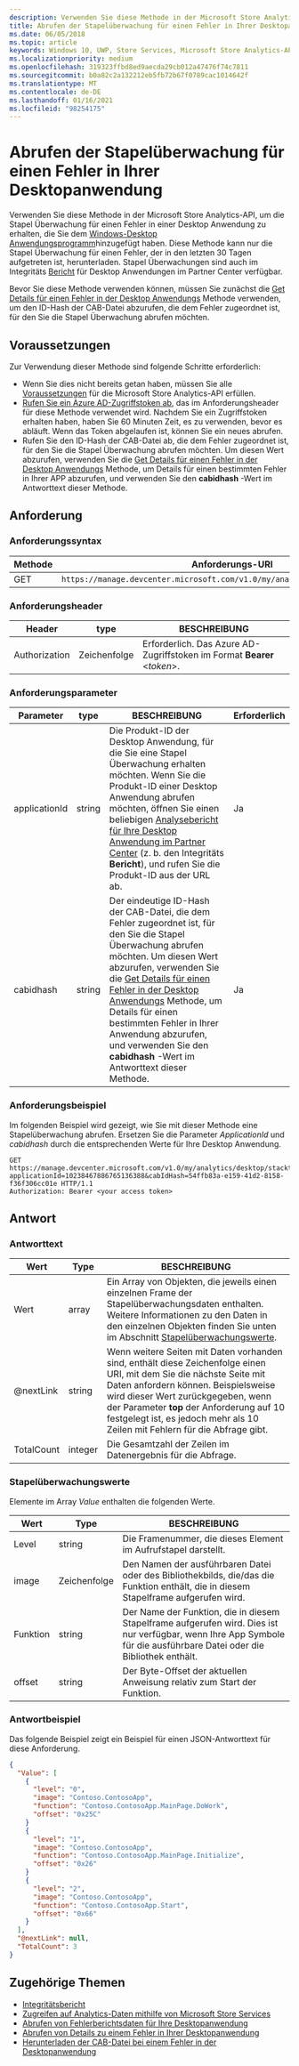 ```yaml
---
description: Verwenden Sie diese Methode in der Microsoft Store Analytics-API, um die Stapel Überwachung für einen Fehler in der Desktop Anwendung zu erhalten.
title: Abrufen der Stapelüberwachung für einen Fehler in Ihrer Desktopanwendung
ms.date: 06/05/2018
ms.topic: article
keywords: Windows 10, UWP, Store Services, Microsoft Store Analytics-API, Stapel Überwachung, Fehler, Desktop Anwendung
ms.localizationpriority: medium
ms.openlocfilehash: 319323ffbd8ed9aecda29cb012a47476f74c7811
ms.sourcegitcommit: b0a82c2a132212eb5fb72b67f0789cac1014642f
ms.translationtype: MT
ms.contentlocale: de-DE
ms.lasthandoff: 01/16/2021
ms.locfileid: "98254175"
---
```

# <a name="get-the-stack-trace-for-an-error-in-your-desktop-application"></a>Abrufen der Stapelüberwachung für einen Fehler in Ihrer Desktopanwendung

Verwenden Sie diese Methode in der Microsoft Store Analytics-API, um die Stapel Überwachung für einen Fehler in einer Desktop Anwendung zu erhalten, die Sie dem [Windows-Desktop Anwendungsprogramm](/windows/desktop/appxpkg/windows-desktop-application-program)hinzugefügt haben. Diese Methode kann nur die Stapel Überwachung für einen Fehler, der in den letzten 30 Tagen aufgetreten ist, herunterladen. Stapel Überwachungen sind auch im Integritäts [Bericht](/windows/desktop/appxpkg/windows-desktop-application-program) für Desktop Anwendungen im Partner Center verfügbar.

Bevor Sie diese Methode verwenden können, müssen Sie zunächst die [Get Details für einen Fehler in der Desktop Anwendungs](get-details-for-an-error-in-your-desktop-application.md) Methode verwenden, um den ID-Hash der CAB-Datei abzurufen, die dem Fehler zugeordnet ist, für den Sie die Stapel Überwachung abrufen möchten.

## <a name="prerequisites"></a>Voraussetzungen

Zur Verwendung dieser Methode sind folgende Schritte erforderlich:

* Wenn Sie dies nicht bereits getan haben, müssen Sie alle [Voraussetzungen](access-analytics-data-using-windows-store-services.md#prerequisites) für die Microsoft Store Analytics-API erfüllen.
* [Rufen Sie ein Azure AD-Zugriffstoken ab](access-analytics-data-using-windows-store-services.md#obtain-an-azure-ad-access-token), das im Anforderungsheader für diese Methode verwendet wird. Nachdem Sie ein Zugriffstoken erhalten haben, haben Sie 60 Minuten Zeit, es zu verwenden, bevor es abläuft. Wenn das Token abgelaufen ist, können Sie ein neues abrufen.
* Rufen Sie den ID-Hash der CAB-Datei ab, die dem Fehler zugeordnet ist, für den Sie die Stapel Überwachung abrufen möchten. Um diesen Wert abzurufen, verwenden Sie die [Get Details für einen Fehler in der Desktop Anwendungs](get-details-for-an-error-in-your-desktop-application.md) Methode, um Details für einen bestimmten Fehler in Ihrer APP abzurufen, und verwenden Sie den **cabidhash** -Wert im Antworttext dieser Methode.

## <a name="request"></a>Anforderung

### <a name="request-syntax"></a>Anforderungssyntax

| Methode | Anforderungs-URI                                                                   |
|--------|-------------------------------------------------------------------------------|
| GET    | `https://manage.devcenter.microsoft.com/v1.0/my/analytics/desktop/stacktrace` |

### <a name="request-header"></a>Anforderungsheader

| Header        | type   | BESCHREIBUNG                                                                 |
|---------------|--------|-----------------------------------------------------------------------------|
| Authorization | Zeichenfolge | Erforderlich. Das Azure AD-Zugriffstoken im Format **Bearer** &lt;*token*&gt;. |

### <a name="request-parameters"></a>Anforderungsparameter

| Parameter        | type   |  BESCHREIBUNG      |  Erforderlich  |
|---------------|--------|---------------|------|
| applicationId | string | Die Produkt-ID der Desktop Anwendung, für die Sie eine Stapel Überwachung erhalten möchten. Wenn Sie die Produkt-ID einer Desktop Anwendung abrufen möchten, öffnen Sie einen beliebigen [Analysebericht für Ihre Desktop Anwendung im Partner Center](/windows/desktop/appxpkg/windows-desktop-application-program) (z. b. den Integritäts **Bericht**), und rufen Sie die Produkt-ID aus der URL ab. |  Ja  |
| cabidhash | string | Der eindeutige ID-Hash der CAB-Datei, die dem Fehler zugeordnet ist, für den Sie die Stapel Überwachung abrufen möchten. Um diesen Wert abzurufen, verwenden Sie die [Get Details für einen Fehler in der Desktop Anwendungs](get-details-for-an-error-in-your-desktop-application.md) Methode, um Details für einen bestimmten Fehler in Ihrer Anwendung abzurufen, und verwenden Sie den **cabidhash** -Wert im Antworttext dieser Methode. |  Ja  |

### <a name="request-example"></a>Anforderungsbeispiel

Im folgenden Beispiel wird gezeigt, wie Sie mit dieser Methode eine Stapelüberwachung abrufen. Ersetzen Sie die Parameter *ApplicationId* und *cabidhash* durch die entsprechenden Werte für Ihre Desktop Anwendung.

```syntax
GET https://manage.devcenter.microsoft.com/v1.0/my/analytics/desktop/stacktrace?applicationId=10238467886765136388&cabIdHash=54ffb83a-e159-41d2-8158-f36f306cc01e HTTP/1.1
Authorization: Bearer <your access token>
```

## <a name="response"></a>Antwort

### <a name="response-body"></a>Antworttext

| Wert      | Type    | BESCHREIBUNG                  |
|------------|---------|--------------------------------|
| Wert      | array   | Ein Array von Objekten, die jeweils einen einzelnen Frame der Stapelüberwachungsdaten enthalten. Weitere Informationen zu den Daten in den einzelnen Objekten finden Sie unten im Abschnitt [Stapelüberwachungswerte](#stack-trace-values). |
| @nextLink  | string  | Wenn weitere Seiten mit Daten vorhanden sind, enthält diese Zeichenfolge einen URI, mit dem Sie die nächste Seite mit Daten anfordern können. Beispielsweise wird dieser Wert zurückgegeben, wenn der Parameter **top** der Anforderung auf 10 festgelegt ist, es jedoch mehr als 10 Zeilen mit Fehlern für die Abfrage gibt. |
| TotalCount | integer | Die Gesamtzahl der Zeilen im Datenergebnis für die Abfrage.          |

### <a name="stack-trace-values"></a>Stapelüberwachungswerte

Elemente im Array *Value* enthalten die folgenden Werte.

| Wert           | Type    | BESCHREIBUNG      |
|-----------------|---------|----------------|
| Level            | string  |  Die Framenummer, die dieses Element im Aufrufstapel darstellt.  |
| image   | Zeichenfolge  |   Den Namen der ausführbaren Datei oder des Bibliothekbilds, die/das die Funktion enthält, die in diesem Stapelframe aufgerufen wird.           |
| Funktion | string  |  Der Name der Funktion, die in diesem Stapelframe aufgerufen wird. Dies ist nur verfügbar, wenn Ihre App Symbole für die ausführbare Datei oder die Bibliothek enthält.              |
| offset     | string  |  Der Byte-Offset der aktuellen Anweisung relativ zum Start der Funktion.      |

### <a name="response-example"></a>Antwortbeispiel

Das folgende Beispiel zeigt ein Beispiel für einen JSON-Antworttext für diese Anforderung.

```json
{
  "Value": [
    {
      "level": "0",
      "image": "Contoso.ContosoApp",
      "function": "Contoso.ContosoApp.MainPage.DoWork",
      "offset": "0x25C"
    }
    {
      "level": "1",
      "image": "Contoso.ContosoApp",
      "function": "Contoso.ContosoApp.MainPage.Initialize",
      "offset": "0x26"
    }
    {
      "level": "2",
      "image": "Contoso.ContosoApp",
      "function": "Contoso.ContosoApp.Start",
      "offset": "0x66"
    }
  ],
  "@nextLink": null,
  "TotalCount": 3
}

```

## <a name="related-topics"></a>Zugehörige Themen

* [Integritätsbericht](../publish/health-report.md)
* [Zugreifen auf Analytics-Daten mithilfe von Microsoft Store Services](access-analytics-data-using-windows-store-services.md)
* [Abrufen von Fehlerberichtsdaten für Ihre Desktopanwendung](get-desktop-application-error-reporting-data.md)
* [Abrufen von Details zu einem Fehler in Ihrer Desktopanwendung](get-details-for-an-error-in-your-desktop-application.md)
* [Herunterladen der CAB-Datei bei einem Fehler in der Desktopanwendung](download-the-cab-file-for-an-error-in-your-desktop-application.md)